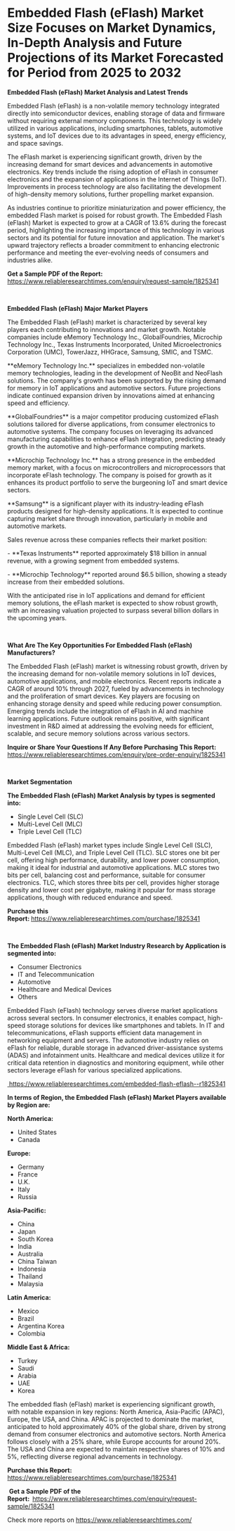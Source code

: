 <p><h1>Embedded Flash (eFlash) Market Size Focuses on Market Dynamics, In-Depth Analysis and Future Projections of its Market Forecasted for Period from 2025 to 2032</h1></p><p><strong>Embedded Flash (eFlash) Market Analysis and Latest Trends</strong></p>
<p><p>Embedded Flash (eFlash) is a non-volatile memory technology integrated directly into semiconductor devices, enabling storage of data and firmware without requiring external memory components. This technology is widely utilized in various applications, including smartphones, tablets, automotive systems, and IoT devices due to its advantages in speed, energy efficiency, and space savings.</p><p>The eFlash market is experiencing significant growth, driven by the increasing demand for smart devices and advancements in automotive electronics. Key trends include the rising adoption of eFlash in consumer electronics and the expansion of applications in the Internet of Things (IoT). Improvements in process technology are also facilitating the development of high-density memory solutions, further propelling market expansion. </p><p>As industries continue to prioritize miniaturization and power efficiency, the embedded Flash market is poised for robust growth. The Embedded Flash (eFlash) Market is expected to grow at a CAGR of 13.6% during the forecast period, highlighting the increasing importance of this technology in various sectors and its potential for future innovation and application. The market's upward trajectory reflects a broader commitment to enhancing electronic performance and meeting the ever-evolving needs of consumers and industries alike.</p></p>
<p><strong>Get a Sample PDF of the Report:&nbsp;</strong> <a href="https://www.reliableresearchtimes.com/enquiry/request-sample/1825341?utm_campaign=2989&utm_medium=2&utm_source=Github&utm_content=ia&utm_term=06042025&utm_id=embedded-flash-eflash">https://www.reliableresearchtimes.com/enquiry/request-sample/1825341</a></p>
<p>&nbsp;</p>
<p><strong>Embedded Flash (eFlash) Major Market Players</strong></p>
<p><p>The Embedded Flash (eFlash) market is characterized by several key players each contributing to innovations and market growth. Notable companies include eMemory Technology Inc., GlobalFoundries, Microchip Technology Inc., Texas Instruments Incorporated, United Microelectronics Corporation (UMC), TowerJazz, HHGrace, Samsung, SMIC, and TSMC.</p><p>**eMemory Technology Inc.** specializes in embedded non-volatile memory technologies, leading in the development of NeoBit and NeoFlash solutions. The company's growth has been supported by the rising demand for memory in IoT applications and automotive sectors. Future projections indicate continued expansion driven by innovations aimed at enhancing speed and efficiency.</p><p>**GlobalFoundries** is a major competitor producing customized eFlash solutions tailored for diverse applications, from consumer electronics to automotive systems. The company focuses on leveraging its advanced manufacturing capabilities to enhance eFlash integration, predicting steady growth in the automotive and high-performance computing markets.</p><p>**Microchip Technology Inc.** has a strong presence in the embedded memory market, with a focus on microcontrollers and microprocessors that incorporate eFlash technology. The company is poised for growth as it enhances its product portfolio to serve the burgeoning IoT and smart device sectors.</p><p>**Samsung** is a significant player with its industry-leading eFlash products designed for high-density applications. It is expected to continue capturing market share through innovation, particularly in mobile and automotive markets.</p><p>Sales revenue across these companies reflects their market position: </p><p>- **Texas Instruments** reported approximately $18 billion in annual revenue, with a growing segment from embedded systems.</p><p>- **Microchip Technology** reported around $6.5 billion, showing a steady increase from their embedded solutions.</p><p>With the anticipated rise in IoT applications and demand for efficient memory solutions, the eFlash market is expected to show robust growth, with an increasing valuation projected to surpass several billion dollars in the upcoming years.</p></p>
<p>&nbsp;</p>
<p><strong>What Are The Key Opportunities For Embedded Flash (eFlash) Manufacturers?</strong></p>
<p><p>The Embedded Flash (eFlash) market is witnessing robust growth, driven by the increasing demand for non-volatile memory solutions in IoT devices, automotive applications, and mobile electronics. Recent reports indicate a CAGR of around 10% through 2027, fueled by advancements in technology and the proliferation of smart devices. Key players are focusing on enhancing storage density and speed while reducing power consumption. Emerging trends include the integration of eFlash in AI and machine learning applications. Future outlook remains positive, with significant investment in R&D aimed at addressing the evolving needs for efficient, scalable, and secure memory solutions across various sectors.</p></p>
<p><strong>Inquire or Share Your Questions If Any Before Purchasing This Report:</strong> <a href="https://www.reliableresearchtimes.com/enquiry/pre-order-enquiry/1825341?utm_campaign=2989&utm_medium=2&utm_source=Github&utm_content=ia&utm_term=06042025&utm_id=embedded-flash-eflash">https://www.reliableresearchtimes.com/enquiry/pre-order-enquiry/1825341</a></p>
<p>&nbsp;</p>
<p><strong>Market Segmentation</strong></p>
<p><strong>The Embedded Flash (eFlash) Market Analysis by types is segmented into:</strong></p>
<p><ul><li>Single Level Cell (SLC)</li><li>Multi-Level Cell (MLC)</li><li>Triple Level Cell (TLC)</li></ul></p>
<p><p>Embedded Flash (eFlash) market types include Single Level Cell (SLC), Multi-Level Cell (MLC), and Triple Level Cell (TLC). SLC stores one bit per cell, offering high performance, durability, and lower power consumption, making it ideal for industrial and automotive applications. MLC stores two bits per cell, balancing cost and performance, suitable for consumer electronics. TLC, which stores three bits per cell, provides higher storage density and lower cost per gigabyte, making it popular for mass storage applications, though with reduced endurance and speed.</p></p>
<p><strong>Purchase this Report:&nbsp;</strong><a href="https://www.reliableresearchtimes.com/purchase/1825341?utm_campaign=2989&utm_medium=2&utm_source=Github&utm_content=ia&utm_term=06042025&utm_id=embedded-flash-eflash">https://www.reliableresearchtimes.com/purchase/1825341</a></p>
<p>&nbsp;</p>
<p><strong>The Embedded Flash (eFlash) Market Industry Research by Application is segmented into:</strong></p>
<p><ul><li>Consumer Electronics</li><li>IT and Telecommunication</li><li>Automotive</li><li>Healthcare and Medical Devices</li><li>Others</li></ul></p>
<p><p>Embedded Flash (eFlash) technology serves diverse market applications across several sectors. In consumer electronics, it enables compact, high-speed storage solutions for devices like smartphones and tablets. In IT and telecommunications, eFlash supports efficient data management in networking equipment and servers. The automotive industry relies on eFlash for reliable, durable storage in advanced driver-assistance systems (ADAS) and infotainment units. Healthcare and medical devices utilize it for critical data retention in diagnostics and monitoring equipment, while other sectors leverage eFlash for various specialized applications.</p></p>
<p><a href="https://www.reliableresearchtimes.com/embedded-flash-eflash--r1825341?utm_campaign=2989&utm_medium=2&utm_source=Github&utm_content=ia&utm_term=06042025&utm_id=embedded-flash-eflash">&nbsp;https://www.reliableresearchtimes.com/embedded-flash-eflash--r1825341</a></p>
<p><strong>In terms of Region, the Embedded Flash (eFlash) Market Players available by Region are:</strong></p>
<p>
    <p> <strong> North America: </strong>
        <ul>
            <li>United States</li>
            <li>Canada</li>
        </ul>
        </p> 
    <p> <strong> Europe: </strong>
        <ul>
            <li>Germany</li>
            <li>France</li>
            <li>U.K.</li>
            <li>Italy</li>
            <li>Russia</li>
        </ul>
        </p> 
    <p> <strong> Asia-Pacific: </strong>
        <ul>
            <li>China</li>
            <li>Japan</li>
            <li>South Korea</li>
            <li>India</li>
            <li>Australia</li>
            <li>China Taiwan</li>
            <li>Indonesia</li>
            <li>Thailand</li>
            <li>Malaysia</li>
        </ul>
        </p> 
    <p> <strong> Latin America: </strong>
        <ul>
            <li>Mexico</li>
            <li>Brazil</li>
            <li>Argentina Korea</li>
            <li>Colombia</li>
        </ul>
        </p> 
    <p> <strong> Middle East & Africa: </strong>
        <ul>
            <li>Turkey</li>
            <li>Saudi</li>
            <li>Arabia</li>
            <li>UAE</li>
            <li>Korea</li>
        </ul>
    </p>
    </p>
<p><p>The embedded flash (eFlash) market is experiencing significant growth, with notable expansion in key regions: North America, Asia-Pacific (APAC), Europe, the USA, and China. APAC is projected to dominate the market, anticipated to hold approximately 40% of the global share, driven by strong demand from consumer electronics and automotive sectors. North America follows closely with a 25% share, while Europe accounts for around 20%. The USA and China are expected to maintain respective shares of 10% and 5%, reflecting diverse regional advancements in technology.</p></p>
<p><strong>Purchase this Report: </strong><a href="https://www.reliableresearchtimes.com/purchase/1825341?utm_campaign=2989&utm_medium=2&utm_source=Github&utm_content=ia&utm_term=06042025&utm_id=embedded-flash-eflash">https://www.reliableresearchtimes.com/purchase/1825341</a></p>
<p>&nbsp;<strong>Get a Sample PDF of the Report:&nbsp;&nbsp;</strong><a href="https://www.reliableresearchtimes.com/enquiry/request-sample/1825341?utm_campaign=2989&utm_medium=2&utm_source=Github&utm_content=ia&utm_term=06042025&utm_id=embedded-flash-eflash">https://www.reliableresearchtimes.com/enquiry/request-sample/1825341</a></p>
<p><strong></strong></p>
<p>Check more reports on <a href="https://www.reliableresearchtimes.com/?utm_campaign=2989&utm_medium=2&utm_source=Github&utm_content=ia&utm_term=06042025&utm_id=embedded-flash-eflash">https://www.reliableresearchtimes.com/</a></p>